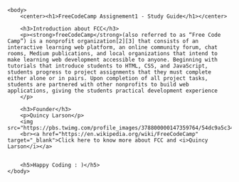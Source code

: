 <!DOCTYPE html>
<html>
    <head>
        <title>Study Guide - FCC</title>        
    </head> 
    
    <body>
        <center><h1>FreeCodeCamp Assignement1 - Study Guide</h1></center>
        
        <h3>Introduction about FCC</h3>
        <p><strong>freeCodeCamp</strong>(also referred to as “Free Code Camp”) is a nonprofit organization[2][3] that consists of an interactive learning web platform, an online community forum, chat rooms, Medium publications, and local organizations that intend to make learning web development accessible to anyone. Beginning with tutorials that introduce students to HTML, CSS, and JavaScript, students progress to project assignments that they must complete either alone or in pairs. Upon completion of all project tasks, students are partnered with other nonprofits to build web applications, giving the students practical development experience
        </p>
        
        <h3>Founder</h3>
        <p>Quincy Larson</p>
        <img src="https://pbs.twimg.com/profile_images/378800000147359764/54dc9a5c34e912f34db8662d53d16a39_400x400.png">
        <br><a href="https://en.wikipedia.org/wiki/FreeCodeCamp" target="_blank">Click here to know more about FCC and <i>Quincy Larson</i></a>
        
        
        <h5>Happy Coding : )</h5>
    </body>
   
</html>
